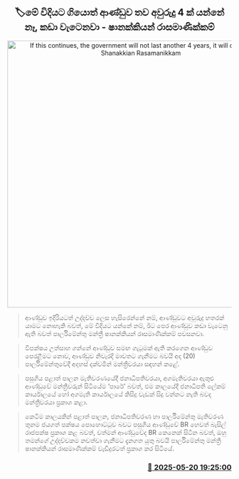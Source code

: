 <p align='center'><b><h2 align='center' title='If this continues, the government will not last another 4 years, it will collapse - Shanakkian Rasamanikkam'>🏷මේ විදියට ගියොත් ආණ්ඩුව තව අවුරුදු 4 ක් යන්නේ නෑ, කඩා වැටෙනවා - ෂානක්කියන් රාසමාණික්කම්‍</h2></b></p>
<p align='center'><img src='https://helakuru.sgp1.cdn.digitaloceanspaces.com/esana/images/lib/rasamanikkam-parliment.jpg' width='600' alt='If this continues, the government will not last another 4 years, it will collapse - Shanakkian Rasamanikkam'></p>

> ආණ්ඩුව ඉදිරියටත් උද්දච්ච ලෙස හැසිරෙන්නේ නම්, ආණ්ඩුවට අවුරුදු හතරක් යාමට නොහැකි බවත්, මේ විදියට යන්නේ නම්, ඊට පෙර ආණ්ඩුව කඩා වැටෙනු ඇති බවත් පාර්ලිමේන්තු මන්ත්‍රී ෂානක්කියන් රාසමාණික්කම් පවසනවා.

> විපක්ෂය උත්සාහ ගන්නේ ආණ්ඩුව සමඟ ගැටුමක් ඇති කරගෙන ආණ්ඩුව පෙරළීමට නොව, ආණ්ඩුව නිවැරදි මාවතට ගැනීමට බවයි අද (20) පාර්ලිමේන්තුවේදී අදහස් දක්වමින් මන්ත්‍රීවරයා සඳහන් කළේ.

> පසුගිය පළාත් පාලන මැතිවරණයේදී ජනාධිපතිවරයා, අගමැතිවරයා ඇතුළු ආණ්ඩුවේ මන්ත්‍රීවරුන් සිටියේම ‘පාරේ’ බවත්, එම කාලයේදී ජනාධිපති ලේකම් කාර්යාලයේ හෝ අගමැති කාර්යාලයේ කිසිදු වැඩක් සිදු වන්නට නැති බවද මන්ත්‍රීවරයා ප්‍රකාශ කළා.

> කෙටිම කාලයකින් පළාත් පාලන, ජනාධිපතිවරණ හා පාර්ලිමේන්තු මැතිවරණ තුනම ජයගත් පක්ෂය පොහොට්ටුව බවට පසුගිය ආණ්ඩුවේ BR හෙවත් බැසිල් රාජපක්ෂ ප්‍රකාශ කළ බවත්, වත්මන් ආණ්ඩුවේද BR කෙනෙක් සිටින බවත්, ඔහු තමන්ගේ උද්දච්චකම නවත්වා ගැනීමට දැනගත යුතු බවයි පාර්ලිමේන්තු මන්ත්‍රී ෂානක්කියන් රාසමාණික්කම් වැඩිදුරටත් ප්‍රකාශ කර සිටියේ.



<h3 align='right'><a href='https://www.helakuru.lk/esana/p/110271/'>📅 2025-05-20 19:25:00</a></h3>
